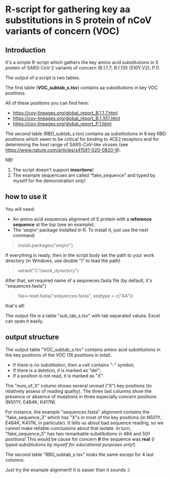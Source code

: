 # R-script for gathering key aa substitutions in S protein of nCoV variants of concern (VOC)

## Introduction

It's a simple R-script which gathers the key amino acid substitutions in S protein of SARS-CoV-2 variants of concern (B.1.1.7; B.1.135 (510Y.V2); P.1).

The output of a script is two tables.

The first table (**VOC_subtab_s.tsv**) contains aa substitutions in key VOC positions.

All of these positions you can find here:
 - https://cov-lineages.org/global_report_B.1.1.7.html
 - https://cov-lineages.org/global_report_B.1.351.html
 - https://cov-lineages.org/global_report_P.1.html

The second table (RBD_subtab_s.tsv) contains aa substitutions in 6 key RBD positions which seem to be critical for binding to ACE2 receptors and for determining the host range of SARS-CoV-like viruses (see https://www.nature.com/articles/s41591-020-0820-9).

NB!
1) The script doesn't support **insertions**! 
2) The example sequencses are called "fake_sequence" and typed by myself for the demonstration only!

## how to use it

You will need:
* An amino acid sequences alignment of S protein with a **reference sequence** at the top (see an example);
* The 'seqinr' package installed in R. To install it, just use the next command:
>install.packages("seqinr").

If everything is ready, then in the script body set the path to your work directory (in Windows, use double "\\" to lead the path)
>setwd("C:\\\work_dyrectory")

After that, set  required name of a sequneces.fasta file (by default, it's "sequences.fasta")
>fas<-read.fasta("sequences.fasta", seqtype = c("AA"))

that's all!

The output file is a table "sub_tab_s.tsv" with tab separated values. Excel can open it easily.

## output structure

The output table "VOC_subtab_s.tsv" contains amino acid substitutions in the key positions of the VOC (18 positions in total).
* If there is no substitution, then a cell contains "-" symbol;
* If there is a deletion, it is marked as "del";
* If a position is not read, it is marked as "X".

The "num_of_X" column shows several unread ("X") key positions (to relatively  assess of reading quality).
The three last columns show the presence or absence of mutations in three especially concern positions (N501Y;	E484K;	K417N).

For instance, the example "sequences.fasta" alignment contains the "fake_sequence_3" which has "X"s in most of the key positions (in N501Y, E484K, K417N, in particular). It tells us about bad sequence reading, so we cannot make reliable conclusions about that isolate. In turn, "fake_sequence_5" has two remarkable substitutions in 484 and 501 positions! This would be cause for concern **if** the sequence was **real** (_I typed substitutions by myself for educational purposes only!_)

The second table "RBD_subtab_s.tsv" looks the same except for 4 last columns.

Just try the example alignment! It is easier than it sounds :)
